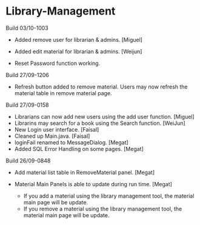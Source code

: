 # Library-Management

Build 03/10-1003
- Added remove user for librarian & admins. [Miguel]
- Added edit material for librarian & admins. [Weijun]

- Reset Password function working.

Build 27/09-1206
- Refresh button added to remove material. Users may now refresh the material table in remove material page.

Build 27/09-0158

- Librarians can now add new users using the add user function. [Miguel]
- Librarins may search for a book using the Search function. [WeiJun]
- New Login user interface. [Faisal]
- Cleaned up Main.java. [Faisal]
- loginFail renamed to MessageDialog. [Megat]
- Added SQL Error Handling on some pages. [Megat]

Build 26/09-0848

- Add material list table in RemoveMaterial panel. [Megat]

- Material Main Panels is able to update during run time. [Megat]
  - If you add a material using the library management tool, the material main page will be update.
  - If you remove a material using the library management tool, the material main page will be update.
